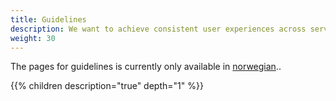 ```yaml
---
title: Guidelines
description: We want to achieve consistent user experiences across services created in Altinn. To achieve this, we ask you to use our guidelines in your app design. You are welcome to contribute to the further development of the guidelines.
weight: 30
---
```


The pages for guidelines is currently only available in [norwegian](/nb/app/guidelines/)..

{{% children description="true" depth="1" %}}
